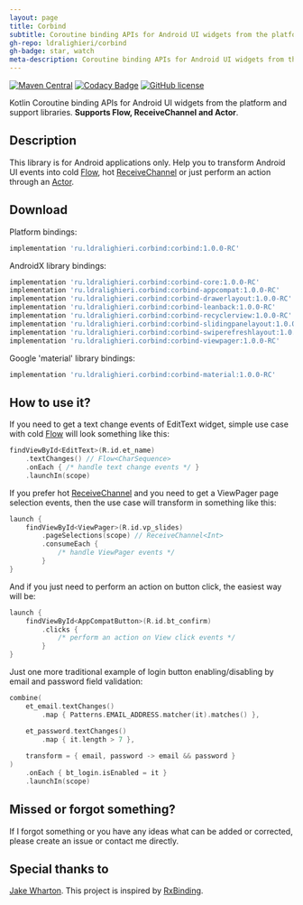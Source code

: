 ```yaml
---
layout: page
title: Corbind
subtitle: Coroutine binding APIs for Android UI widgets from the platform and support libraries.
gh-repo: ldralighieri/corbind
gh-badge: star, watch
meta-description: Coroutine binding APIs for Android UI widgets from the platform and support libraries.
---
```


[![Maven Central](https://img.shields.io/maven-central/v/ru.ldralighieri.corbind/corbind.svg)](https://search.maven.org/search?q=g:ru.ldralighieri.corbind)
[![Codacy Badge](https://api.codacy.com/project/badge/Grade/a1c9a1b1d1ce4ca7a201ab93492bf6e0)](https://www.codacy.com/app/LDRAlighieri/Corbind?utm_source=github.com&amp;utm_medium=referral&amp;utm_content=LDRAlighieri/Corbind&amp;utm_campaign=Badge_Grade)
[![GitHub license](https://img.shields.io/badge/license-Apache%20License%202.0-blue.svg?style=flat)](https://www.apache.org/licenses/LICENSE-2.0)


Kotlin Coroutine binding APIs for Android UI widgets from the platform and support libraries. **Supports Flow, ReceiveChannel and Actor**.


## Description

This library is for Android applications only. Help you to transform Android UI events into cold [Flow][flow], hot [ReceiveChannel][channel] or just perform an action through an [Actor][actor].


## Download

Platform bindings:
```groovy
implementation 'ru.ldralighieri.corbind:corbind:1.0.0-RC'
```

AndroidX library bindings:
```groovy
implementation 'ru.ldralighieri.corbind:corbind-core:1.0.0-RC'
implementation 'ru.ldralighieri.corbind:corbind-appcompat:1.0.0-RC'
implementation 'ru.ldralighieri.corbind:corbind-drawerlayout:1.0.0-RC'
implementation 'ru.ldralighieri.corbind:corbind-leanback:1.0.0-RC'
implementation 'ru.ldralighieri.corbind:corbind-recyclerview:1.0.0-RC'
implementation 'ru.ldralighieri.corbind:corbind-slidingpanelayout:1.0.0-RC'
implementation 'ru.ldralighieri.corbind:corbind-swiperefreshlayout:1.0.0-RC'
implementation 'ru.ldralighieri.corbind:corbind-viewpager:1.0.0-RC'
```

Google 'material' library bindings:
```groovy
implementation 'ru.ldralighieri.corbind:corbind-material:1.0.0-RC'
```


## How to use it?

If you need to get a text change events of EditText widget, simple use case with cold [Flow][flow] will look something like this:
```kotlin
findViewById<EditText>(R.id.et_name)
    .textChanges() // Flow<CharSequence>
    .onEach { /* handle text change events */ }
    .launchIn(scope)
```

If you prefer hot [ReceiveChannel][channel] and you need to get a ViewPager page selection events, then the use case will transform in something like this:
```kotlin
launch {
    findViewById<ViewPager>(R.id.vp_slides)
        .pageSelections(scope) // ReceiveChannel<Int>
        .consumeEach {
            /* handle ViewPager events */
        }
}
```

And if you just need to perform an action on button click, the easiest way will be:
```kotlin
launch {
    findViewById<AppCompatButton>(R.id.bt_confirm)
        .clicks {
            /* perform an action on View click events */
        }
}
```

Just one more traditional example of login button enabling/disabling by email and password field validation:
```kotlin
combine(
    et_email.textChanges()
        .map { Patterns.EMAIL_ADDRESS.matcher(it).matches() },

    et_password.textChanges()
        .map { it.length > 7 },
            
    transform = { email, password -> email && password }
) 
    .onEach { bt_login.isEnabled = it }
    .launchIn(scope)
```


## Missed or forgot something?

If I forgot something or you have any ideas what can be added or corrected, please create an issue or contact me directly.


## Special thanks to

[Jake Wharton][jw]. This project is inspired by [RxBinding][rx].


[jw]: https://github.com/JakeWharton
[rx]: https://github.com/JakeWharton/RxBinding
[flow]: https://kotlin.github.io/kotlinx.coroutines/kotlinx-coroutines-core/kotlinx.coroutines.flow/-flow/index.html
[channel]: https://kotlin.github.io/kotlinx.coroutines/kotlinx-coroutines-core/kotlinx.coroutines.channels/-receive-channel/index.html
[actor]: https://kotlin.github.io/kotlinx.coroutines/kotlinx-coroutines-core/kotlinx.coroutines.channels/actor.html

